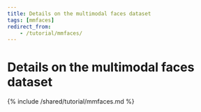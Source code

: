```yaml
---
title: Details on the multimodal faces dataset
tags: [mmfaces]
redirect_from:
    - /tutorial/mmfaces/
---
```


# Details on the multimodal faces dataset

{% include /shared/tutorial/mmfaces.md %}
